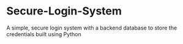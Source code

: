 # Secure-Login-System
A simple, secure login system with a backend database to store the credentials built using Python
